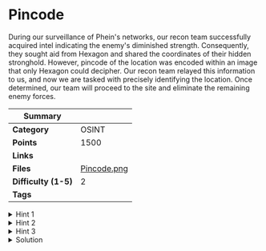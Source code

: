 # Pincode

During our surveillance of Phein's networks, our recon team successfully acquired intel indicating the enemy's diminished strength. Consequently, they sought aid from Hexagon and shared the coordinates of their hidden stronghold. However, pincode of the location was encoded within an image that only Hexagon could decipher. Our recon team relayed this information to us, and now we are tasked with precisely identifying the location. Once determined, our team will proceed to the site and eliminate the remaining enemy forces.

| Summary              |                                                                                                                                                                                          |
| -------------------- | ---------------------------------------------------------------------------------------------------------------------------------------------------------------------------------------- |
| **Category**         | OSINT                                                                                                                                                                                    |
| **Points**           | 1500                                                                                                                                                                                     |
| **Links**            |                                                                                                                                                                                          |
| **Files**            | [Pincode.png](https://ctf.hexhimalaya.com/files/41010313ef1e688edc6df4d05d9c744d/Pincode.png?token=.eJyrViotTi2Kz0xRsjLWUSpJTcyFsdMyc1LBbEPTWgD0DAwh.ZK7uOg.kaWQWzCLUrmF8p8I7hCqAyHwXcc) |
| **Difficulty (1-5)** | 2                                                                                                                                                                                        |
| **Tags**             |                                                                                                                                                                                          |

<details>
  <summary>Hint 1</summary>

Make it unblurry.

</details>

<details>
  <summary>Hint 2</summary>

Maybe you can search up their contact number.

</details>

<details>
  <summary>Hint 3</summary>

Queen might be roaming around the bottom of the park.

</details>
<details>
<summary>Solution</summary>
  
### Follow the process below.
    
Get the number from the image, search it on the internet.
02089604947
You will get an address - 
Winkworth kensal and Queens park. The flag is the address’s pin code as hinted in the
question’s title.
Search at the bottom of the website to get the pin code.
https://www.winkworth.co.uk/estate-agents/kensal-queens-park/meet-the-team
<details>
<summary>Disclose answer ?</summary>
```copy
CTF{NW10_3NR}
```

</details>

</details>
